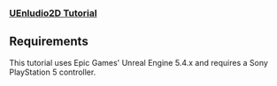 ### [UEnludio2D Tutorial](https://docs.google.com/document/d/1ykRAXVapgzz8bLP51hS6VGQvLVJQexfa58NmmG1c6Wg/edit?usp=sharing)


## Requirements

This tutorial uses Epic Games' Unreal Engine 5.4.x and requires a Sony PlayStation 5 controller.
